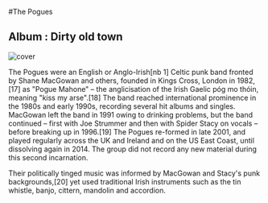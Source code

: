 #The Pogues

## Album : Dirty old town

![cover](https://static.fnac-static.com/multimedia/Images/FR/NR/fe/85/1a/1738238/1540-1/tsp20180323160744/Dirty-old-town.jpg)

The Pogues were an English or Anglo-Irish[nb 1] Celtic punk band fronted by Shane MacGowan and others, founded in Kings Cross, London in 1982,[17] as "Pogue Mahone" – the anglicisation of the Irish Gaelic póg mo thóin, meaning "kiss my arse".[18] The band reached international prominence in the 1980s and early 1990s, recording several hit albums and singles. MacGowan left the band in 1991 owing to drinking problems, but the band continued – first with Joe Strummer and then with Spider Stacy on vocals – before breaking up in 1996.[19] The Pogues re-formed in late 2001, and played regularly across the UK and Ireland and on the US East Coast, until dissolving again in 2014. The group did not record any new material during this second incarnation.

Their politically tinged music was informed by MacGowan and Stacy's punk backgrounds,[20] yet used traditional Irish instruments such as the tin whistle, banjo, cittern, mandolin and accordion.
